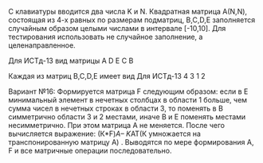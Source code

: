С клавиатуры вводится два числа K и N. Квадратная матрица А(N,N), состоящая из 4-х равных по размерам подматриц,
B,C,D,E заполняется случайным образом целыми числами в интервале [-10,10]. Для тестирования использовать не случайное
заполнение, а целенаправленное.

Для ИСТд-13 вид матрицы А
D	Е
С	В

Каждая из матриц B,C,D,E имеет вид
Для ИСТд-13
     4
  3     1
     2

Вариант №16:
Формируется матрица F следующим образом: если в Е минимальный элемент в нечетных столбцах в области 1 больше,
чем сумма чисел в нечетных строках в области 3, то поменять в В симметрично области 3 и 2 местами, иначе В и Е поменять
местами несимметрично. При этом матрица А не меняется. После чего вычисляется выражение:
(К*F)*А– K*AT(К умножается на транспонированную матрицу А) .
Выводятся по мере формирования А, F и все матричные операции последовательно.
